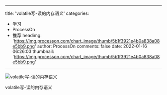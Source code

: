 
---
title: 'volatile写-读的内存语义'
categories: 
 - 学习
 - ProcessOn
 - 推荐
headimg: 'https://img.processon.com/chart_image/thumb/5b1f3921e4b0a838a08e5bb9.png'
author: ProcessOn
comments: false
date: 2022-01-16 06:26:03
thumbnail: 'https://img.processon.com/chart_image/thumb/5b1f3921e4b0a838a08e5bb9.png'
---

<div>   
<img class="thumb" alt="volatile写-读的内存语义" src="https://img.processon.com/chart_image/thumb/5b1f3921e4b0a838a08e5bb9.png" referrerpolicy="no-referrer">
<p>volatile写-读的内存语义</p>  
</div>
            